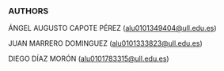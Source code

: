 ### AUTHORS
ÁNGEL AUGUSTO CAPOTE PÉREZ
(alu0101349404@ull.edu.es)

JUAN MARRERO DOMINGUEZ
(alu0101333823@ull.edu.es)

DIEGO DÍAZ MORÓN
(alu0101783315@ull.edu.es)
